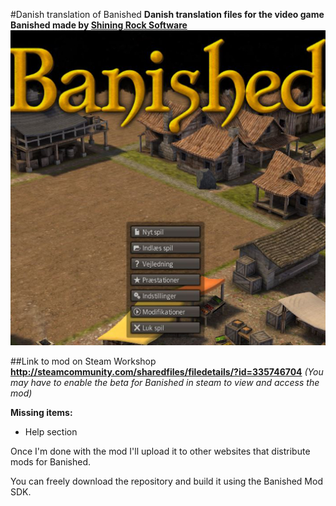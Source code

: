 #Danish translation of Banished
**Danish translation files for the video game Banished made by [Shining Rock Software](http://shiningrocksoftware.com)**
![Alt tag](https://raw.githubusercontent.com/asser-dk/BanishedDanishTranslation/master/preview.jpg)

##Link to mod on Steam Workshop
**http://steamcommunity.com/sharedfiles/filedetails/?id=335746704**
*(You may have to enable the beta for Banished in steam to view and access the mod)*

**Missing items:**
- Help section

Once I'm done with the mod I'll upload it to other websites that distribute mods for Banished.

You can freely download the repository and build it using the Banished Mod SDK.
